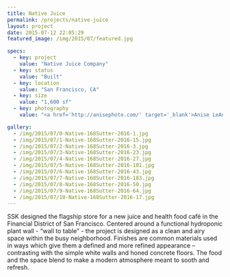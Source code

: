 ```yaml
---
title: Native Juice
permalink: /projects/native-juice
layout: project
date: 2015-07-12 22:05:29
featured_image: /img/2015/07/featured.jpg

specs:
  - key: project
    value: "Native Juice Company"
  - key: status
    value: "Built"
  - key: location
    value: "San Francisco, CA"
  - key: size
    value: "1,600 sf"
  - key: photography
    value: "<a href='http://anisephoto.com/' target='_blank'>Anise LeAnn Photography</a>"

gallery:
  - /img/2015/07/0-Native-168Sutter-2016-1.jpg
  - /img/2015/07/1-Native-168Sutter-2016-15.jpg
  - /img/2015/07/2-Native-168Sutter-2016-3.jpg
  - /img/2015/07/3-Native-168Sutter-2016-23.jpg
  - /img/2015/07/4-Native-168Sutter-2016-27.jpg
  - /img/2015/07/5-Native-168Sutter-2016-101.jpg
  - /img/2015/07/6-Native-168Sutter-2016-43.jpg
  - /img/2015/07/7-Native-168Sutter-2016-183.jpg
  - /img/2015/07/8-Native-168Sutter-2016-50.jpg
  - /img/2015/07/9-Native-168Sutter-2016-64.jpg
  - /img/2015/07/10-Native-168Sutter-2016-17.jpg
---
```


SSK designed the flagship store for a new juice and health food café in the Financial District of San Francisco. Centered around a functional hydroponic plant wall - “wall to table” - the project is designed as a clean and airy space within the busy neighborhood. Finishes are common materials used in ways which give them a defined and more refined appearance – contrasting with the simple white walls and honed concrete floors. The food and the space blend to make a modern atmosphere meant to sooth and refresh.
